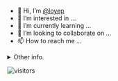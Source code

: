 - 👋 Hi, I’m [@loyep](https://github.com/loyep)
- 👀 I’m interested in ...
- 🌱 I’m currently learning ...
- 💞️ I’m looking to collaborate on ...
- 📫 How to reach me ...

<details>
  <summary>Other info.</summary>
  <br>

<!--START_SECTION:waka-->

```txt
TypeScript       4 hrs 44 mins   █████████▓░░░░░░░░░░░░░░░   38.50 %
JSON             2 hrs 43 mins   █████▓░░░░░░░░░░░░░░░░░░░   22.09 %
Docker           1 hr 57 mins    ████░░░░░░░░░░░░░░░░░░░░░   15.88 %
YAML             1 hr 4 mins     ██▒░░░░░░░░░░░░░░░░░░░░░░   08.70 %
JavaScript       38 mins         █▒░░░░░░░░░░░░░░░░░░░░░░░   05.21 %
```

<!--END_SECTION:waka-->

</details>

![visitors](https://visitor-badge.glitch.me/badge?page_id=loyep.loyep)
